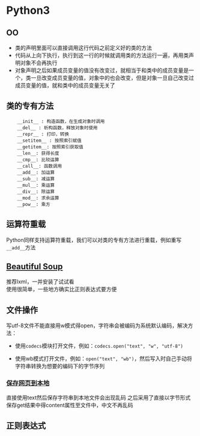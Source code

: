 # Python3

## OO

- 类的声明里面可以直接调用这行代码之前定义好的类的方法
- 代码从上向下执行，执行到这一行的时候就调用类的方法运行一遍，再用类声明对象不会再执行
- 对象声明之后如果成员变量的值没有改变过，就相当于和类中的成员变量是一个，类一旦改变成员变量的值，对象中的也会改变，但是对象一旦自己改变过成员变量的值，就和类中的成员变量无关了

## 类的专有方法

```
    __init__ : 构造函数，在生成对象时调用
    __del__ : 析构函数，释放对象时使用
    __repr__ : 打印，转换
    __setitem__ : 按照索引赋值
    __getitem__: 按照索引获取值
    __len__: 获得长度
    __cmp__: 比较运算
    __call__: 函数调用
    __add__: 加运算
    __sub__: 减运算
    __mul__: 乘运算
    __div__: 除运算
    __mod__: 求余运算
    __pow__: 乘方
```

## 运算符重载

Python同样支持运算符重载，我们可以对类的专有方法进行重载，例如重写`__add__`方法


## [Beautiful Soup](https://cuiqingcai.com/1319.html)

推荐lxml，一并安装了试试看  
使用很简单，一些地方确实比正则表达式要方便

## 文件操作

写utf-8文件不能直接用w模式得open，字符串会被编码为系统默认编码，解决方法：

- 使用`codecs`模块打开文件，例如：`codecs.open("text", "w", "utf-8")`

- 使用wb模式打开文件，例如：`open("text", "wb")`，然后写入时自己手动将字符串转换为想要的编码下的字节序列

### [保存网页到本地](https://blog.csdn.net/chaowanghn/article/details/54889835)

直接使用text然后保存字符串到本地文件会出现乱码
之后采用了直接以字节形式保存get结果中得content属性至文件中，中文不再乱码

## 正则表达式

